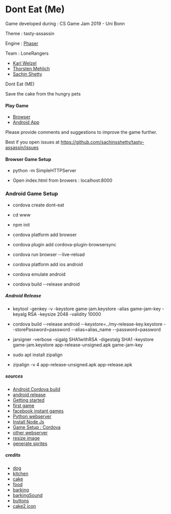 # Dont Eat (Me)

Game developed during : CS Game Jam 2019 - Uni Bonn

Theme : tasty-assassin

Engine : [Phaser](phaser.io)

Team : LoneRangers

* [Karl Welzel](https://github.com/BurningKarl)
* [Thorsten Mehlich](www.google.com)
* [Sachin Shetty](gaganyatri.com)


Dont Eat (ME)

Save the cake from the hungry pets

#### Play Game
* [Browser](https://sachinsshetty.github.io/tasty-assassin/)
* [Android App](https://play.google.com/store/apps/details?id=com.slabstech.game.donteatme)

Please provide comments and suggestions to improve the game further.

Best if you open issues at
https://github.com/sachinsshetty/tasty-assassin/issues



#### Browser Game Setup

* python -m SimpleHTTPServer

* Open index.html from browers : localhost:8000


### Android Game Setup
* cordova create dont-eat

* cd www

* npm init

* cordova platform add browser

* cordova plugin add cordova-plugin-browsersync

* cordova run browser --live-reload

* cordova platform add ios android

* cordova emulate android

* cordova build --release android



##### Android Release
* keytool -genkey -v -keystore game-jam.keystore -alias game-jam-key -keyalg RSA -keysize 2048 -validity 10000

* cordova build --release android --keystore=../my-release-key.keystore --storePassword=password --alias=alias_name --password=password

* jarsigner -verbose -sigalg SHA1withRSA -digestalg SHA1 -keystore game-jam.keystore app-release-unsigned.apk game-jam-key

* sudo apt install zipalign

* zipalign -v 4 app-release-unsigned.apk app-release.apk


#####  sources
* [Android Cordova build](https://cordova.apache.org/docs/en/latest/guide/platforms/android/)
* [android release](https://codeburst.io/publish-a-cordova-generated-android-app-to-the-google-play-store-c7ae51cccdd5)
* [Getting started](https://phaser.io/tutorials/getting-started-phaser3)
* [first game](https://phaser.io/tutorials/making-your-first-phaser-3-game)
* [facebook instant games](https://phaser.io/tutorials/getting-started-facebook-instant-games)
* [Python webserver](https://www.linuxjournal.com/content/tech-tip-really-simple-http-server-python)
* [Install Node Js](https://github.com/nodesource/distributions/blob/master/README.md#debmanual)
* [Game Setup : Cordova](https://gamedevacademy.org/creating-mobile-games-with-phaser-3-and-cordova/)
* [other webserver](https://phaser.io/tutorials/getting-started-phaser3/part2)
* [resize image](https://resizeimage.net/)
* [generate sprites](https://instantsprite.com/)

##### credits


* [dog](https://opengameart.org/content/rusty)
* [kitchen](www.google.com)
* [cake]( https://commons.wikimedia.org/wiki/File:Cartoon_Happy_Birthday_Cake.svg)
* [food](https://henrysoftware.itch.io/pixel-food)
* [barking](https://en.wikipedia.org/wiki/File:Icon_sound_loudspeaker.svg)
* [barkingSound](https://www.zapsplat.com/music/dog-barking-3/)
* [buttons](https://opengameart.org/content/ui-pack)
* [cake2 icon](  https://www.iconfinder.com/icons/378570/birthday_cake_icon)
